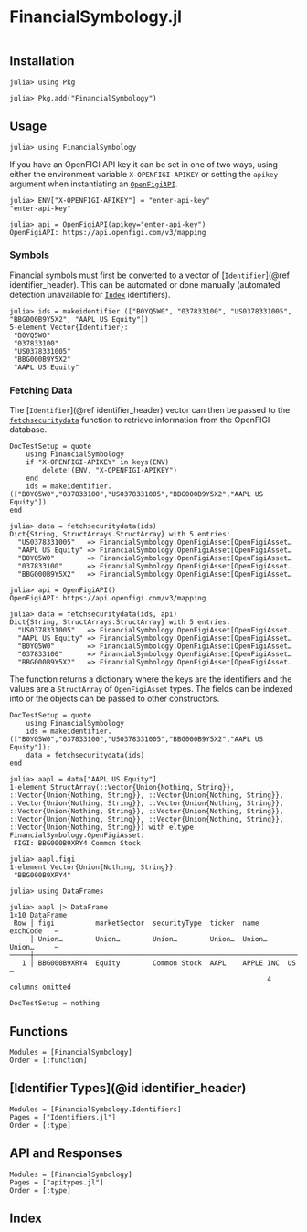 # FinancialSymbology.jl

```@contents
```

## Installation

```julia-repl
julia> using Pkg

julia> Pkg.add("FinancialSymbology")
```

## Usage

```julia-repl
julia> using FinancialSymbology
```

If you have an OpenFIGI API key it can be set in one of two ways, using either the environment variable `X-OPENFIGI-APIKEY` or setting the `apikey` argument when instantiating an [`OpenFigiAPI`](@ref). 

```julia-repl
julia> ENV["X-OPENFIGI-APIKEY"] = "enter-api-key"
"enter-api-key"

julia> api = OpenFigiAPI(apikey="enter-api-key")
OpenFigiAPI: https://api.openfigi.com/v3/mapping
```
### Symbols

Financial symbols must first be converted to a vector of [`Identifier`](@ref identifier_header). This can be automated or done manually (automated detection unavailable for [`Index`](@ref) identifiers).

```jldoctest; setup = :(using FinancialSymbology)
julia> ids = makeidentifier.(["B0YQ5W0", "037833100", "US0378331005", "BBG000B9Y5X2", "AAPL US Equity"])
5-element Vector{Identifier}:
 "B0YQ5W0"
 "037833100"
 "US0378331005"
 "BBG000B9Y5X2"
 "AAPL US Equity"
```

### Fetching Data

The [`Identifier`](@ref identifier_header) vector can then be passed to the [`fetchsecuritydata`](@ref) function to retrieve information from the OpenFIGI database. 

```@meta
DocTestSetup = quote
    using FinancialSymbology
    if "X-OPENFIGI-APIKEY" in keys(ENV)
        delete!(ENV, "X-OPENFIGI-APIKEY")
    end
    ids = makeidentifier.(["B0YQ5W0","037833100","US0378331005","BBG000B9Y5X2","AAPL US Equity"])
end
```

```jldoctest
julia> data = fetchsecuritydata(ids)
Dict{String, StructArrays.StructArray} with 5 entries:
  "US0378331005"   => FinancialSymbology.OpenFigiAsset[OpenFigiAsset…
  "AAPL US Equity" => FinancialSymbology.OpenFigiAsset[OpenFigiAsset…
  "B0YQ5W0"        => FinancialSymbology.OpenFigiAsset[OpenFigiAsset…
  "037833100"      => FinancialSymbology.OpenFigiAsset[OpenFigiAsset…
  "BBG000B9Y5X2"   => FinancialSymbology.OpenFigiAsset[OpenFigiAsset…

julia> api = OpenFigiAPI()
OpenFigiAPI: https://api.openfigi.com/v3/mapping

julia> data = fetchsecuritydata(ids, api)
Dict{String, StructArrays.StructArray} with 5 entries:
  "US0378331005"   => FinancialSymbology.OpenFigiAsset[OpenFigiAsset…
  "AAPL US Equity" => FinancialSymbology.OpenFigiAsset[OpenFigiAsset…
  "B0YQ5W0"        => FinancialSymbology.OpenFigiAsset[OpenFigiAsset…
  "037833100"      => FinancialSymbology.OpenFigiAsset[OpenFigiAsset…
  "BBG000B9Y5X2"   => FinancialSymbology.OpenFigiAsset[OpenFigiAsset…
```

The function returns a dictionary where the keys are the identifiers and the values are a `StructArray` of `OpenFigiAsset` types. The fields can be indexed into or the objects can be passed to other constructors.

```@meta
DocTestSetup = quote
    using FinancialSymbology
    ids = makeidentifier.(["B0YQ5W0","037833100","US0378331005","BBG000B9Y5X2","AAPL US Equity"]);
    data = fetchsecuritydata(ids)
end
```

```jldoctest
julia> aapl = data["AAPL US Equity"]
1-element StructArray(::Vector{Union{Nothing, String}}, ::Vector{Union{Nothing, String}}, ::Vector{Union{Nothing, String}}, ::Vector{Union{Nothing, String}}, ::Vector{Union{Nothing, String}}, ::Vector{Union{Nothing, String}}, ::Vector{Union{Nothing, String}}, ::Vector{Union{Nothing, String}}, ::Vector{Union{Nothing, String}}, ::Vector{Union{Nothing, String}}) with eltype FinancialSymbology.OpenFigiAsset:
 FIGI: BBG000B9XRY4 Common Stock

julia> aapl.figi
1-element Vector{Union{Nothing, String}}:
 "BBG000B9XRY4"

julia> using DataFrames

julia> aapl |> DataFrame
1×10 DataFrame
 Row │ figi          marketSector  securityType  ticker  name       exchCode   ⋯
     │ Union…        Union…        Union…        Union…  Union…     Union…     ⋯
─────┼──────────────────────────────────────────────────────────────────────────
   1 │ BBG000B9XRY4  Equity        Common Stock  AAPL    APPLE INC  US         ⋯
                                                               4 columns omitted
```

```@meta
DocTestSetup = nothing
```

## Functions

```@autodocs
Modules = [FinancialSymbology]
Order = [:function]
```

## [Identifier Types](@id identifier_header)

```@autodocs
Modules = [FinancialSymbology.Identifiers]
Pages = ["Identifiers.jl"]
Order = [:type]
```

## API and Responses

```@autodocs
Modules = [FinancialSymbology]
Pages = ["apitypes.jl"]
Order = [:type]
```

## Index
```@index
```
